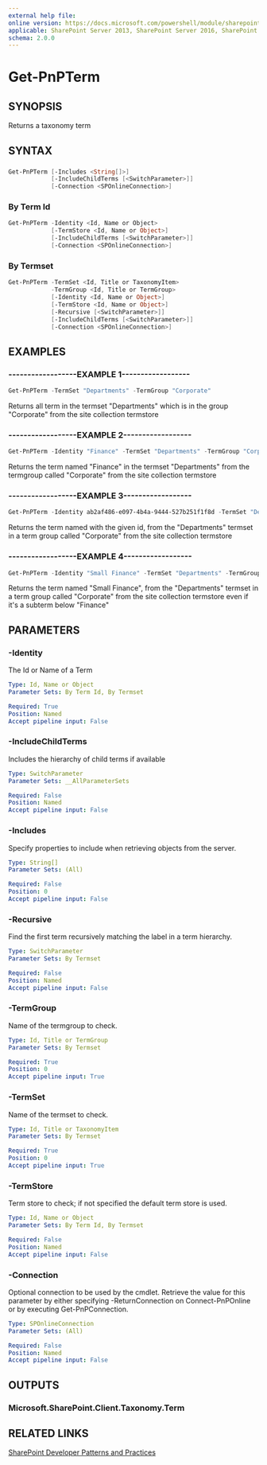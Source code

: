 ```yaml
---
external help file:
online version: https://docs.microsoft.com/powershell/module/sharepoint-pnp/get-pnpterm
applicable: SharePoint Server 2013, SharePoint Server 2016, SharePoint Server 2019, SharePoint Online
schema: 2.0.0
---
```


# Get-PnPTerm

## SYNOPSIS
Returns a taxonomy term

## SYNTAX 

### 
```powershell
Get-PnPTerm [-Includes <String[]>]
            [-IncludeChildTerms [<SwitchParameter>]]
            [-Connection <SPOnlineConnection>]
```

### By Term Id
```powershell
Get-PnPTerm -Identity <Id, Name or Object>
            [-TermStore <Id, Name or Object>]
            [-IncludeChildTerms [<SwitchParameter>]]
            [-Connection <SPOnlineConnection>]
```

### By Termset
```powershell
Get-PnPTerm -TermSet <Id, Title or TaxonomyItem>
            -TermGroup <Id, Title or TermGroup>
            [-Identity <Id, Name or Object>]
            [-TermStore <Id, Name or Object>]
            [-Recursive [<SwitchParameter>]]
            [-IncludeChildTerms [<SwitchParameter>]]
            [-Connection <SPOnlineConnection>]
```

## EXAMPLES

### ------------------EXAMPLE 1------------------
```powershell
Get-PnPTerm -TermSet "Departments" -TermGroup "Corporate"
```

Returns all term in the termset "Departments" which is in the group "Corporate" from the site collection termstore

### ------------------EXAMPLE 2------------------
```powershell
Get-PnPTerm -Identity "Finance" -TermSet "Departments" -TermGroup "Corporate"
```

Returns the term named "Finance" in the termset "Departments" from the termgroup called "Corporate" from the site collection termstore

### ------------------EXAMPLE 3------------------
```powershell
Get-PnPTerm -Identity ab2af486-e097-4b4a-9444-527b251f1f8d -TermSet "Departments" -TermGroup "Corporate"
```

Returns the term named with the given id, from the "Departments" termset in a term group called "Corporate" from the site collection termstore

### ------------------EXAMPLE 4------------------
```powershell
Get-PnPTerm -Identity "Small Finance" -TermSet "Departments" -TermGroup "Corporate" -Recursive
```

Returns the term named "Small Finance", from the "Departments" termset in a term group called "Corporate" from the site collection termstore even if it's a subterm below "Finance"

## PARAMETERS

### -Identity
The Id or Name of a Term

```yaml
Type: Id, Name or Object
Parameter Sets: By Term Id, By Termset

Required: True
Position: Named
Accept pipeline input: False
```

### -IncludeChildTerms
Includes the hierarchy of child terms if available

```yaml
Type: SwitchParameter
Parameter Sets: __AllParameterSets

Required: False
Position: Named
Accept pipeline input: False
```

### -Includes
Specify properties to include when retrieving objects from the server.

```yaml
Type: String[]
Parameter Sets: (All)

Required: False
Position: 0
Accept pipeline input: False
```

### -Recursive
Find the first term recursively matching the label in a term hierarchy.

```yaml
Type: SwitchParameter
Parameter Sets: By Termset

Required: False
Position: Named
Accept pipeline input: False
```

### -TermGroup
Name of the termgroup to check.

```yaml
Type: Id, Title or TermGroup
Parameter Sets: By Termset

Required: True
Position: 0
Accept pipeline input: True
```

### -TermSet
Name of the termset to check.

```yaml
Type: Id, Title or TaxonomyItem
Parameter Sets: By Termset

Required: True
Position: 0
Accept pipeline input: True
```

### -TermStore
Term store to check; if not specified the default term store is used.

```yaml
Type: Id, Name or Object
Parameter Sets: By Term Id, By Termset

Required: False
Position: Named
Accept pipeline input: False
```

### -Connection
Optional connection to be used by the cmdlet. Retrieve the value for this parameter by either specifying -ReturnConnection on Connect-PnPOnline or by executing Get-PnPConnection.

```yaml
Type: SPOnlineConnection
Parameter Sets: (All)

Required: False
Position: Named
Accept pipeline input: False
```

## OUTPUTS

### Microsoft.SharePoint.Client.Taxonomy.Term

## RELATED LINKS

[SharePoint Developer Patterns and Practices](https://aka.ms/sppnp)